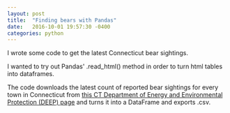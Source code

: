 ```yaml
---
layout: post
title:  "Finding bears with Pandas"
date:   2016-10-01 19:57:30 -0400
categories: python
---
```


I wrote some code to get the latest Connecticut bear sightings.

I wanted to try out Pandas' .read_html() method in order to turn html
tables into dataframes.

The code downloads the latest count of reported bear sightings for every town in
Connecticut from [this CT Department of Energy and Environmental Protection
(DEEP) page](http://www.depdata.ct.gov/wildlife/sighting/bearsight.asp) and
turns it into a DataFrame and exports .csv.


